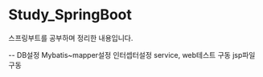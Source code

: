 # Study_SpringBoot
스프링부트를 공부하며 정리한 내용입니다.

--
DB설정
Mybatis~mapper설정
인터셉터설정
service, web테스트 구동
jsp파일 구동
